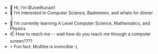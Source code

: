 - 👋 Hi, I’m @JoelKurian1
- 👀 I’m interested in Computer Science, Badminton, and whats for dinner :)
- 🌱 I’m currently learning A Level Computer Science, Mathematics, and Physics
- 📫 How to reach me -- wait how do you reach me through a computer screen????
- ⚡ Fun fact: McAfee is invincible :(

<!---
JoelKurian1/JoelKurian1 is a ✨ special ✨ repository because its `README.md` (this file) appears on your GitHub profile.
You can click the Preview link to take a look at your changes.
--->
